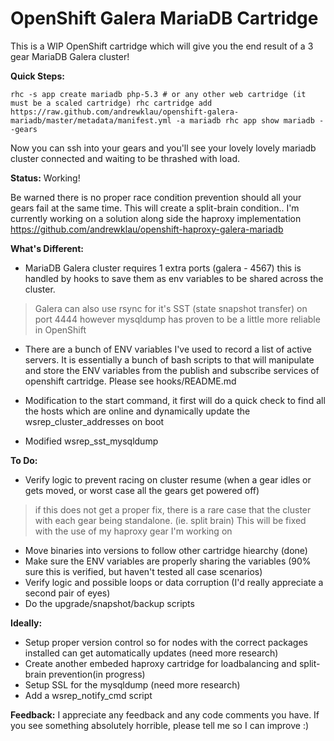 # OpenShift Galera MariaDB Cartridge

This is a WIP OpenShift cartridge which will give you the end result of a 3 gear MariaDB Galera cluster!

**Quick Steps:**

``
rhc -s app create mariadb php-5.3 # or any other web cartridge (it must be a scaled cartridge)
rhc cartridge add https://raw.github.com/andrewklau/openshift-galera-mariadb/master/metadata/manifest.yml -a mariadb
rhc app show mariadb --gears
``

Now you can ssh into your gears and you'll see your lovely lovely mariadb cluster connected and waiting to be thrashed with load.

**Status:** Working!

Be warned there is no proper race condition prevention should all your gears fail at the same time. This will create a split-brain condition.. I'm currently working on a solution along side the haproxy implementation https://github.com/andrewklau/openshift-haproxy-galera-mariadb

**What's Different:**
- MariaDB Galera cluster requires 1 extra ports (galera - 4567) this is handled by hooks to save them as env variables to be shared across the cluster.
>  Galera can also use rsync for it's SST (state snapshot transfer) on port 4444 however mysqldump has proven to be a little more reliable in OpenShift
- There are a bunch of ENV variables I've used to record a list of active servers. It is essentially a bunch of bash scripts to that will manipulate and store the ENV variables from the publish and subscribe services of openshift cartridge. Please see hooks/README.md

- Modification to the start command, it first will do a quick check to find all the hosts which are online and dynamically update the wsrep_cluster_addresses on boot
- Modified wsrep_sst_mysqldump

**To Do:**
- Verify logic to prevent racing on cluster resume (when a gear idles or gets moved, or worst case all the gears get powered off)
> if this does not get a proper fix, there is a rare case that the cluster with each gear being standalone. (ie. split brain)
> This will be fixed with the use of my haproxy gear I'm working on
- Move binaries into versions to follow other cartridge hiearchy (done)
- Make sure the ENV variables are properly sharing the variables (90% sure this is verified, but haven't tested all case scenarios)
- Verify logic and possible loops or data corruption (I'd really appreciate a second pair of eyes)
- Do the upgrade/snapshot/backup scripts

**Ideally:**
- Setup proper version control so for nodes with the correct packages installed can get automatically updates (need more research)
- Create another embeded haproxy cartridge for loadbalancing and split-brain prevention(in progress)
- Setup SSL for the mysqldump (need more research)
- Add a wsrep_notify_cmd script

**Feedback:**
I appreciate any feedback and any code comments you have. If you see something absolutely horrible, please tell me so I can improve :)
